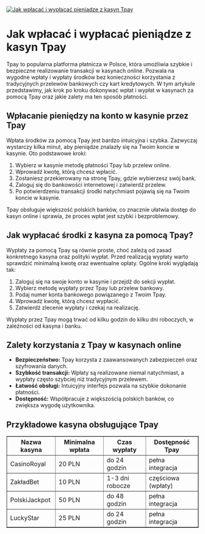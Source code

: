 [![Jak wpłacać i wypłacać pieniądze z kasyn Tpay](https://123-caf.pages.dev/gitsignup.png)](https://vrmoo.ru/Bt82HjjY)

<h1>Jak wpłacać i wypłacać pieniądze z kasyn Tpay</h1> <p>Tpay to popularna platforma płatnicza w Polsce, która umożliwia szybkie i bezpieczne realizowanie transakcji w kasynach online. Pozwala na wygodne wpłaty i wypłaty środków bez konieczności korzystania z tradycyjnych przelewów bankowych czy kart kredytowych. W tym artykule przedstawimy, jak krok po kroku dokonywać wpłat i wypłat w kasynach za pomocą Tpay oraz jakie zalety ma ten sposób płatności.</p> <h2>Wpłacanie pieniędzy na konto w kasynie przez Tpay</h2> <p>Wpłata środków za pomocą Tpay jest bardzo intuicyjna i szybka. Zazwyczaj wystarczy kilka minut, aby pieniądze znalazły się na Twoim koncie w kasynie. Oto podstawowe kroki:</p> <ol>   <li>Wybierz w kasynie metodę płatności Tpay lub przelew online.</li>   <li>Wprowadź kwotę, którą chcesz wpłacić.</li>   <li>Zostaniesz przekierowany na stronę Tpay, gdzie wybierzesz swój bank.</li>   <li>Zaloguj się do bankowości internetowej i zatwierdź przelew.</li>   <li>Po potwierdzeniu transakcji środki natychmiast pojawią się na Twoim koncie w kasynie.</li> </ol> <p>Tpay obsługuje większość polskich banków, co znacznie ułatwia dostęp do kasyn online i sprawia, że proces wpłat jest szybki i bezproblemowy.</p> <h2>Jak wypłacać środki z kasyna za pomocą Tpay?</h2> <p>Wypłaty za pomocą Tpay są równie proste, choć zależą od zasad konkretnego kasyna oraz polityki wypłat. Przed realizacją wypłaty warto sprawdzić minimalną kwotę oraz ewentualne opłaty. Ogólne kroki wyglądają tak:</p> <ol>   <li>Zaloguj się na swoje konto w kasynie i przejdź do sekcji wypłat.</li>   <li>Wybierz metodę wypłaty przez Tpay lub przelew bankowy.</li>   <li>Podaj numer konta bankowego powiązanego z Twoim Tpay.</li>   <li>Wprowadź kwotę, którą chcesz wypłacić.</li>   <li>Zatwierdź zlecenie wypłaty i czekaj na realizację.</li> </ol> <p>Wypłaty przez Tpay mogą trwać od kilku godzin do kilku dni roboczych, w zależności od kasyna i banku.</p> <h2>Zalety korzystania z Tpay w kasynach online</h2> <ul>   <li><strong>Bezpieczeństwo:</strong> Tpay korzysta z zaawansowanych zabezpieczeń oraz szyfrowania danych.</li>   <li><strong>Szybkość transakcji:</strong> Wpłaty są realizowane niemal natychmiast, a wypłaty często szybciej niż tradycyjnym przelewem.</li>   <li><strong>Łatwość obsługi:</strong> Intuicyjny interfejs pozwala na szybkie dokonanie płatności.</li>   <li><strong>Dostępność:</strong> Współpracuje z większością polskich banków, co zwiększa wygodę użytkownika.</li> </ul> <h2>Przykładowe kasyna obsługujące Tpay</h2> <table border="1" cellpadding="5" cellspacing="0" style="border-collapse: collapse;">   <thead>     <tr>       <th>Nazwa kasyna</th>       <th>Minimalna wpłata</th>       <th>Czas wypłaty</th>       <th>Dostępność Tpay</th>     </tr>   </thead>   <tbody>     <tr>       <td>CasinoRoyal</td>       <td>20 PLN</td>       <td>do 24 godzin</td>       <td>pełna integracja</td>     </tr>     <tr>       <td>ZakładBet</td>       <td>10 PLN</td>       <td>1-3 dni robocze</td>       <td>częściowa (wpłaty)</td>     </tr>     <tr>       <td>PolskiJackpot</td>       <td>50 PLN</td>       <td>do 48 godzin</td>       <td>pełna integracja</td>     </tr>     <tr>       <td>LuckyStar</td>       <td>25 PLN</td>       <td>do 24 godzin</td>       <td>pełna integracja</td>     </tr>   </tbody> </table>